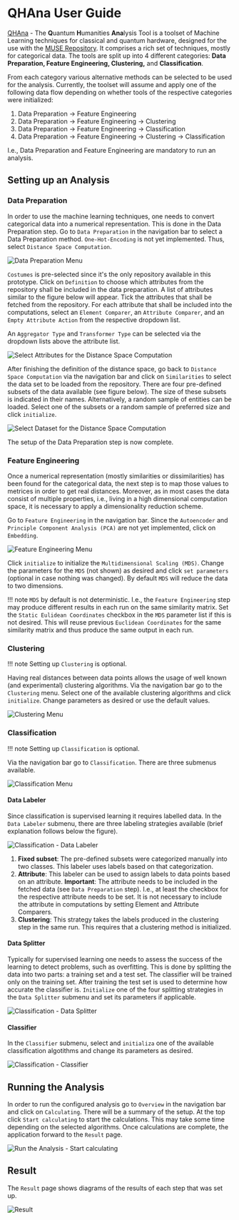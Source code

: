 # QHAna User Guide

[QHAna](https://github.com/UST-QuAntiL/qhana) - The **Q**uantum **H**umanities **Ana**lysis Tool is a toolset of Machine Learning techniques for classical and quantum hardware, designed for the use with the [MUSE Repository](https://www.iaas.uni-stuttgart.de/publications/INBOOK-2018-05-MUSE.pdf). It comprises a rich set of techniques, mostly for categorical data. The tools are split up into 4 different categories: **Data Preparation, Feature Engineering, Clustering,** and **Classification**.

From each category various alternative methods can be selected to be used for the analysis. Currently, the toolset will assume and apply one of the following data flow depending on whether tools of the respective categories were initialized:

1. Data Preparation &#8594; Feature Engineering
2. Data Preparation &#8594; Feature Engineering &#8594; Clustering
3. Data Preparation &#8594; Feature Engineering &#8594; Classification
4. Data Preparation &#8594; Feature Engineering &#8594; Clustering &#8594; Classification

I.e., Data Preparation and Feature Engineering are mandatory to run an analysis.


## Setting up an Analysis


### Data Preparation

In order to use the machine learning techniques, one needs to convert categorical data into a numerical representation. This is done in the Data Preparation step. Go to `Data Preparation` in the navigation bar to select a Data Preparation method. `One-Hot-Encoding` is not yet implemented. Thus, select `Distance Space Computation`.

![Data Preparation Menu](./images/qhana/menu-preparation.png)

`Costumes` is pre-selected since it's the only repository available in this prototype. Click on `Definition` to choose which attributes from the repository shall be included in the data preparation. A list of attributes similar to the figure below will appear. Tick the attributes that shall be fetched from the repository. For each attribute that shall be included into the computations, select an `Element Comparer`, an `Attribute Comparer`, and an `Empty Attribute Action` from the respective dropdown list.

An `Aggregator Type` and `Transformer Type` can be selected via the dropdown lists above the attribute list.

![Select Attributes for the Distance Space Computation](./images/qhana/costume-distance-space-definition.png)

After finishing the definition of the distance space, go back to `Distance Space Computation` via the navigation bar and click on `Similarities` to select the data set to be loaded from the repository. There are four pre-defined subsets of the data available (see figure below). The size of these subsets is indicated in their names. Alternatively, a random sample of entities can be loaded. Select one of the subsets or a random sample of preferred size and click `initialize`.

![Select Dataset for the Distance Space Computation](./images/qhana/costume-distance-space-similarities.png)

The setup of the Data Preparation step is now complete.


### Feature Engineering

Once a numerical representation (mostly similarities or dissimilarities) has been found for the categorical data, the next step is to map those values to metrices in order to get real distances. Moreover, as in most cases the data consist of multiple properties, i.e., living in a high dimensional computation space, it is necessary to apply a dimensionality reduction scheme.

Go to `Feature Engineering` in the navigation bar. Since the `Autoencoder` and `Principle Component Analysis (PCA)` are not yet implemented, click on `Embedding`.

![Feature Engineering Menu](./images/qhana/menu-feature-engineering-embedding.png)

Click `initialize` to initialize the `Multidimensional Scaling (MDS)`.
Change the parameters for the `MDS` (not shown) as desired and click `set parameters` (optional in case nothing was changed).
By default `MDS` will reduce the data to two dimensions.

!!! note
	`MDS` by default is not deterministic. I.e., the `Feature Engineering` step may produce different results in each run on the same similarity matrix. Set the `Static Eulidean Coordinates` checkbox in the `MDS` parameter list if this is not desired. This will reuse previous `Euclidean Coordinates` for the same similarity matrix and thus produce the same output in each run.

### Clustering

!!! note
	Setting up `Clustering` is optional.

Having real distances between data points allows the usage of well known (and experimental) clustering algorithms. Via the navigation bar go to the `Clustering` menu. Select one of the available clustering algorithms and click `initialize`. Change parameters as desired or use the default values.

![Clustering Menu](./images/qhana/menu-clustering.png)


### Classification

!!! note
	Setting up `Classification` is optional.

Via the navigation bar go to `Classification`. There are three submenus available.

![Classification Menu](./images/qhana/menu-classification.png)


#### Data Labeler

Since classification is supervised learning it requires labelled data. In the `Data Labeler` submenu, there are three labeling strategies available (brief explanation follows below the figure).

![Classification - Data Labeler](./images/qhana/classification-labelers.png)

1. **Fixed subset**: The pre-defined subsets were categorized manually into two classes. This labeler uses labels based on that categorization.
2. **Attribute**: This labeler can be used to assign labels to data points based on an attribute. **Important**: The attribute needs to be included in the fetched data (see `Data Preparation` step). I.e., at least the checkbox for the respective attribute needs to be set. It is not necessary to include the attribute in computations by setting Element and Attribute Comparers.
3. **Clustering**: This strategy takes the labels produced in the clustering step in the same run. This requires that a clustering method is initialized.

#### Data Splitter

Typically for supervised learning one needs to assess the success of the learning to detect problems, such as overfitting. This is done by splitting the data into two parts: a training set and a test set. The classifier will be trained only on the training set. After training the test set is used to determine how accurate the classifier is.
`Initialize` one of the four splitting strategies in the `Data Splitter` submenu and set its parameters if applicable.

![Classification - Data Splitter](./images/qhana/classification-splitter.png)

#### Classifier

In the `Classifier` submenu, select and `initializa` one of the available classification algotithms and change its parameters as desired.

![Classification - Classifier](./images/qhana/classification-classifiers.png)

## Running the Analysis

In order to run the configured analysis go to `Overview` in the navigation bar and click on `Calculating`. There will be a summary of the setup. At the top click `Start calculating` to start the calculations. This may take some time depending on the selected algorithms. Once calculations are complete, the application forward to the `Result` page.

![Run the Analysis - Start calculating](./images/qhana/overview-calculating.png)

## Result

The `Result` page shows diagrams of the results of each step that was set up.

![Result](./images/qhana/overview-result.png)
